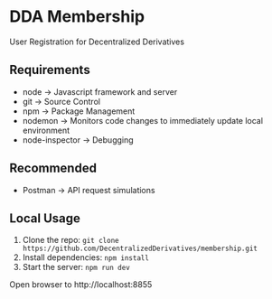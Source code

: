 # DDA Membership

User Registration for Decentralized Derivatives

## Requirements

- node  -> Javascript framework and server
- git  -> Source Control
- npm  -> Package Management
- nodemon  -> Monitors code changes to immediately update local environment
- node-inspector  -> Debugging

## Recommended

- Postman  ->  API request simulations

## Local Usage

1. Clone the repo: `git clone https://github.com/DecentralizedDerivatives/membership.git`
2. Install dependencies: `npm install`
3. Start the server: `npm run dev`

Open browser to http://localhost:8855
